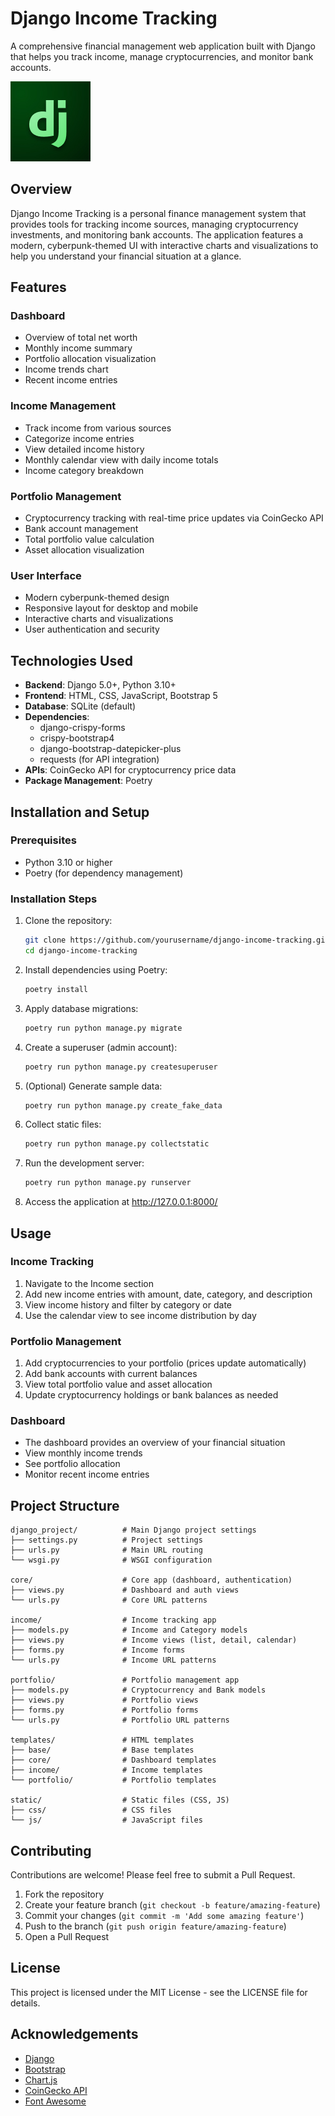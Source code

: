 # Django Income Tracking

A comprehensive financial management web application built with Django that helps you track income, manage cryptocurrencies, and monitor bank accounts.

![Dashboard Screenshot](generated-icon.png)

## Overview

Django Income Tracking is a personal finance management system that provides tools for tracking income sources, managing cryptocurrency investments, and monitoring bank accounts. The application features a modern, cyberpunk-themed UI with interactive charts and visualizations to help you understand your financial situation at a glance.

## Features

### Dashboard
- Overview of total net worth
- Monthly income summary
- Portfolio allocation visualization
- Income trends chart
- Recent income entries

### Income Management
- Track income from various sources
- Categorize income entries
- View detailed income history
- Monthly calendar view with daily income totals
- Income category breakdown

### Portfolio Management
- Cryptocurrency tracking with real-time price updates via CoinGecko API
- Bank account management
- Total portfolio value calculation
- Asset allocation visualization

### User Interface
- Modern cyberpunk-themed design
- Responsive layout for desktop and mobile
- Interactive charts and visualizations
- User authentication and security

## Technologies Used

- **Backend**: Django 5.0+, Python 3.10+
- **Frontend**: HTML, CSS, JavaScript, Bootstrap 5
- **Database**: SQLite (default)
- **Dependencies**:
  - django-crispy-forms
  - crispy-bootstrap4
  - django-bootstrap-datepicker-plus
  - requests (for API integration)
- **APIs**: CoinGecko API for cryptocurrency price data
- **Package Management**: Poetry

## Installation and Setup

### Prerequisites
- Python 3.10 or higher
- Poetry (for dependency management)

### Installation Steps

1. Clone the repository:
   ```bash
   git clone https://github.com/yourusername/django-income-tracking.git
   cd django-income-tracking
   ```

2. Install dependencies using Poetry:
   ```bash
   poetry install
   ```

3. Apply database migrations:
   ```bash
   poetry run python manage.py migrate
   ```

4. Create a superuser (admin account):
   ```bash
   poetry run python manage.py createsuperuser
   ```

5. (Optional) Generate sample data:
   ```bash
   poetry run python manage.py create_fake_data
   ```

6. Collect static files:
   ```bash
   poetry run python manage.py collectstatic
   ```

7. Run the development server:
   ```bash
   poetry run python manage.py runserver
   ```

8. Access the application at http://127.0.0.1:8000/

## Usage

### Income Tracking
1. Navigate to the Income section
2. Add new income entries with amount, date, category, and description
3. View income history and filter by category or date
4. Use the calendar view to see income distribution by day

### Portfolio Management
1. Add cryptocurrencies to your portfolio (prices update automatically)
2. Add bank accounts with current balances
3. View total portfolio value and asset allocation
4. Update cryptocurrency holdings or bank balances as needed

### Dashboard
- The dashboard provides an overview of your financial situation
- View monthly income trends
- See portfolio allocation
- Monitor recent income entries

## Project Structure

```
django_project/          # Main Django project settings
├── settings.py          # Project settings
├── urls.py              # Main URL routing
└── wsgi.py              # WSGI configuration

core/                    # Core app (dashboard, authentication)
├── views.py             # Dashboard and auth views
└── urls.py              # Core URL patterns

income/                  # Income tracking app
├── models.py            # Income and Category models
├── views.py             # Income views (list, detail, calendar)
├── forms.py             # Income forms
└── urls.py              # Income URL patterns

portfolio/               # Portfolio management app
├── models.py            # Cryptocurrency and Bank models
├── views.py             # Portfolio views
├── forms.py             # Portfolio forms
└── urls.py              # Portfolio URL patterns

templates/               # HTML templates
├── base/                # Base templates
├── core/                # Dashboard templates
├── income/              # Income templates
└── portfolio/           # Portfolio templates

static/                  # Static files (CSS, JS)
├── css/                 # CSS files
└── js/                  # JavaScript files
```

## Contributing

Contributions are welcome! Please feel free to submit a Pull Request.

1. Fork the repository
2. Create your feature branch (`git checkout -b feature/amazing-feature`)
3. Commit your changes (`git commit -m 'Add some amazing feature'`)
4. Push to the branch (`git push origin feature/amazing-feature`)
5. Open a Pull Request

## License

This project is licensed under the MIT License - see the LICENSE file for details.

## Acknowledgements

- [Django](https://www.djangoproject.com/)
- [Bootstrap](https://getbootstrap.com/)
- [Chart.js](https://www.chartjs.org/)
- [CoinGecko API](https://www.coingecko.com/en/api)
- [Font Awesome](https://fontawesome.com/)

